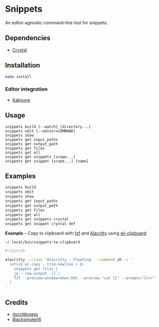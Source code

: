 # Snippets

An editor agnostic command-line tool for snippets.

## Dependencies

- [Crystal]

[Crystal]: https://crystal-lang.org

## Installation

``` sh
make install
```

### Editor integration

- [Kakoune][snippets.kak]

[snippets.kak]: https://github.com/alexherbo2/snippets.kak

## Usage

```
snippets build [--watch] [directory...]
snippets edit [--editor=COMMAND]
snippets show
snippets get input_paths
snippets get output_path
snippets get files
snippets get all
snippets get snippets [scope...]
snippets get snippet [scope...] [name]
```

## Examples

``` sh
snippets build
snippets edit
snippets show
snippets get input_paths
snippets get output_path
snippets get files
snippets get all
snippets get snippets crystal
snippets get snippet crystal def
```

**Example** – Copy to clipboard with [fzf] and [Alacritty] using [wl-clipboard]:

`~/.local/bin/snippets-to-clipboard`

``` sh
#!/bin/sh

alacritty --class 'Alacritty · Floating' --command sh -c '
  setsid wl-copy --trim-newline < $(
    snippets get files |
    jq --raw-output .[] |
    fzf --preview-window=down:60% --preview "cat {}" --prompt="(s)>"
  )
'
```

[fzf]: https://github.com/junegunn/fzf
[Alacritty]: https://github.com/alacritty/alacritty
[wl-clipboard]: https://github.com/bugaevc/wl-clipboard

## Credits

- [dscottboggs]
- [Blacksmoke16]

[dscottboggs]: https://github.com/dscottboggs
[Blacksmoke16]: https://github.com/Blacksmoke16

